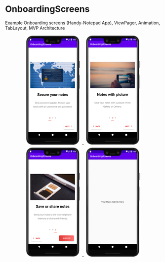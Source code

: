 # OnboardingScreens
Example Onboarding screens (Handy-Notepad App), ViewPager, Animation, TabLayout, MVP Architecture

<p align="center">
<img src="images/OS1.png" width="180"> - <img src="images/OS2.png" width="180"> 
<img src="images/OS3.png" width="180"> - <img src="images/OS4.png" width="180"> 
</p>
